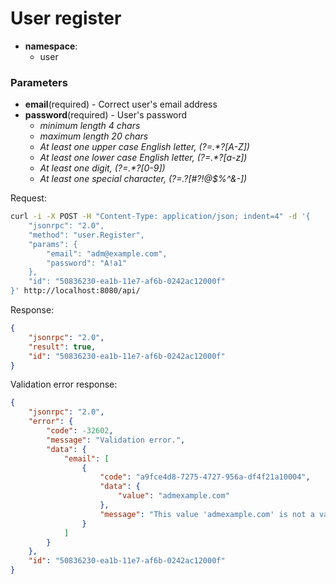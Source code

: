 # User register

- **namespace**:
    - user

### Parameters 
- **email**(required) - Correct user's email address
- **password**(required) - User's password
    - _minimum length 4 chars_  
    - _maximum length 20 chars_  
    - _At least one upper case English letter, (?=.*?[A-Z])_
    - _At least one lower case English letter, (?=.*?[a-z])_
    - _At least one digit, (?=.*?[0-9])_
    - _At least one special character, (?=.*?[#?!@$%^&*-])_

Request:
```bash
curl -i -X POST -H "Content-Type: application/json; indent=4" -d '{
    "jsonrpc": "2.0",
    "method": "user.Register",
    "params": {
        "email": "adm@example.com",
        "password": "A!a1"
    },
    "id": "50836230-ea1b-11e7-af6b-0242ac12000f"
}' http://localhost:8080/api/
```

Response:
```json
{
    "jsonrpc": "2.0",
    "result": true,
    "id": "50836230-ea1b-11e7-af6b-0242ac12000f"
}
```

Validation error response:
```json
{
    "jsonrpc": "2.0",
    "error": {
        "code": -32602,
        "message": "Validation error.",
        "data": {
            "email": [
                {
                    "code": "a9fce4d8-7275-4727-956a-df4f21a10004",
                    "data": {
                        "value": "admexample.com"
                    },
                    "message": "This value 'admexample.com' is not a valid email address."
                }
            ]
        }
    },
    "id": "50836230-ea1b-11e7-af6b-0242ac12000f"
}
```